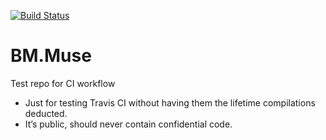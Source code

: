 [![Build Status](https://travis-ci.org/BrainModes/BM.Muse.svg?branch=master)](https://travis-ci.org/BrainModes/BM.Muse)

# BM.Muse 
Test repo for CI workflow

* Just for testing Travis CI without having them the lifetime compilations deducted.
* It’s public, should never contain confidential code.
